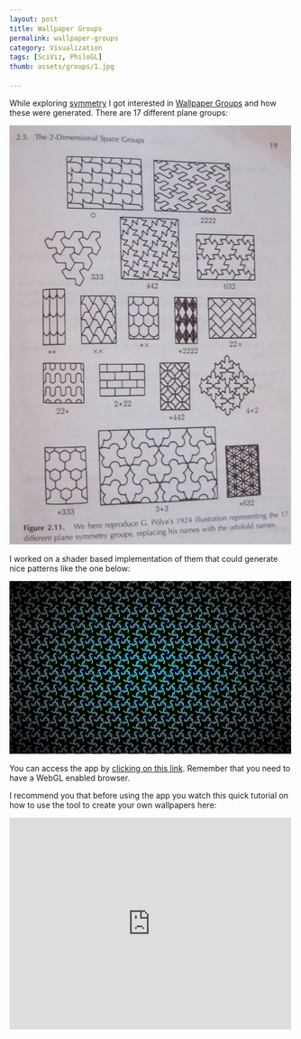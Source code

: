 ```yaml
---
layout: post
title: Wallpaper Groups
permalink: wallpaper-groups
category: Visualization
tags: [SciViz, PhiloGL]
thumb: assets/groups/1.jpg

---
```


While exploring [symmetry](http://en.wikipedia.org/wiki/Symmetry) I got interested in [Wallpaper Groups](http://en.wikipedia.org/wiki/Wallpaper_groups) and how these were generated. There are 17 different plane groups:

![Image](/assets/groups/2.png)

I worked on a shader based implementation of
them that could generate nice patterns like the one below:

![Image](/assets/groups/1.jpg)

You can access the app by [clicking on this link](http://www.senchalabs.org/philogl/PhiloGL/examples/groups/). Remember that you
need to have a WebGL enabled browser.

I recommend you that before using the app you watch this quick tutorial on how to use the tool to create your own wallpapers here:

<iframe width="500" height="375" src="http://www.youtube.com/embed/uNbKqv2kO-Y?rel=0" frameborder="0" allowfullscreen="true">
</iframe>

